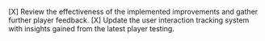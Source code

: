 [X] Review the effectiveness of the implemented improvements and gather further player feedback.
[X] Update the user interaction tracking system with insights gained from the latest player testing.